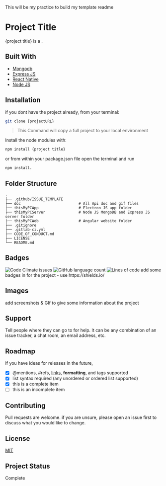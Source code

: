 This will be my practice to build my template readme

# Project Title

{project title} is a .

## Built With
- [Mongodb](https://www.mongodb.com/)
- [Express JS](https://expressjs.com/)
- [React Native](https://facebook.github.io/react-native/)
- [Node JS](https://nodejs.org/en/)

## Installation

if you dont have the project already, from your terminal:
```bash
git clone {projectURL}
```
>This Command  will copy a full  project  to your local  environment

Install the node modules with: 
```bash
npm install {project title} 
```
or from within your package.json file open the terminal and run 
```bash
npm install.
```


## Folder Structure
    .
    ├── .github/ISSUE_TEMPLATE
    ├── doc                          # All Api doc and gif files
    ├── thisMyPCApp                  # Electron JS app folder
    ├── thisMyPCServer               # Node JS MongoDB and Express JS server folder
    ├── thisMyPCWeb                  # Angular website folder
    ├── .gitignore
    ├── .gitlab-ci.yml
    ├── CODE_OF_CONDUCT.md
    ├── LICENSE
    └── README.md
    
## Badges
<img alt="Code Climate issues" src="https://img.shields.io/codeclimate/issues/liambrewster/literate-eureka">
<img alt="GitHub language count" src="https://img.shields.io/github/languages/count/liambrewster/literate-eureka">
<img alt="Lines of code" src="https://img.shields.io/tokei/lines/github/liambrewster/literate-eureka">
add some badges in for the project - use https://shields.io/

## Images
add screenshots & GIf to give some information about the project

## Support
Tell people where they can go to for help. It can be any combination of an issue tracker, a chat room, an email address, etc.

## Roadmap
If you have ideas for releases in the future,
- [x] @mentions, #refs, [links](), **formatting**, and <del>tags</del> supported
- [x] list syntax required (any unordered or ordered list supported)
- [x] this is a complete item
- [ ] this is an incomplete item

## Contributing
Pull requests are welcome. if you are unsure, please open an issue first to discuss what you would like to change.

## License
[MIT](https://choosealicense.com/licenses/mit/)

## Project Status
Complete
